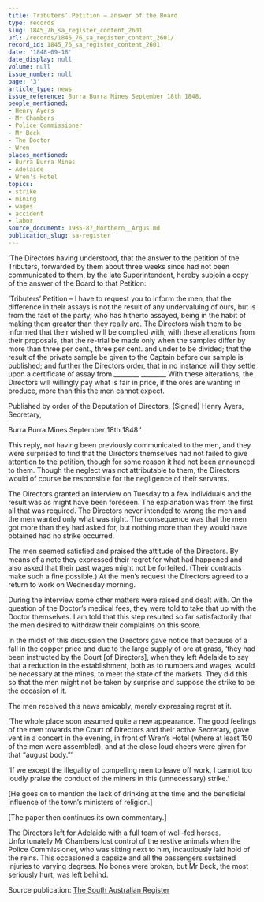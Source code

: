 ```yaml
---
title: Tributers’ Petition – answer of the Board
type: records
slug: 1845_76_sa_register_content_2601
url: /records/1845_76_sa_register_content_2601/
record_id: 1845_76_sa_register_content_2601
date: '1848-09-18'
date_display: null
volume: null
issue_number: null
page: '3'
article_type: news
issue_reference: Burra Burra Mines September 18th 1848.
people_mentioned:
- Henry Ayers
- Mr Chambers
- Police Commissioner
- Mr Beck
- The Doctor
- Wren
places_mentioned:
- Burra Burra Mines
- Adelaide
- Wren's Hotel
topics:
- strike
- mining
- wages
- accident
- labor
source_document: 1985-87_Northern__Argus.md
publication_slug: sa-register
---
```


‘The Directors having understood, that the answer to the petition of the Tributers, forwarded by them about three weeks since had not been communicated to them, by the late Superintendent, hereby subjoin a copy of the answer of the Board to that Petition:

‘Tributers’ Petition – I have to request you to inform the men, that the difference in their assays is not the result of any undervaluing of ours, but is from the fact of the party, who has hitherto assayed, being in the habit of making them greater than they really are.  The Directors wish them to be informed that their wished will be complied with, with these alterations from their proposals, that the re-trial be made only when the samples differ by more than three per cent., three per cent. and  under to be divided; that the result of the private sample be given to the Captain before our sample is published; and further the Directors order, that in no instance will they settle upon a certificate of assay from ________  ________  With these alterations, the Directors will willingly pay what is fair in price, if the ores are wanting in produce, more than this the men cannot expect.

Published by order of the Deputation of Directors, (Signed) Henry Ayers, Secretary,

Burra Burra Mines September 18th 1848.’

This reply, not having been previously communicated to the men, and they were surprised to find that the Directors themselves had not failed to give attention to the petition, though for some reason it had not been announced to them.  Though the neglect was not attributable to them, the Directors would of course be responsible for the negligence of their servants.

The Directors granted an interview on Tuesday to a few individuals and the result was as might have been foreseen.  The explanation was from the first all that was required.  The Directors never intended to wrong the men and the men wanted only what was right.  The consequence was that the men got more than they had asked for, but nothing more than they would have obtained had no strike occurred.

The men seemed satisfied and praised the attitude of the Directors.  By means of a note they expressed their regret for what had happened and also asked that their past wages might not be forfeited.  (Their contracts make such a fine possible.)  At the men’s request the Directors agreed to a return to work on Wednesday morning.

During the interview some other matters were raised and dealt with.  On the question of the Doctor’s medical fees, they were told to take that up with the Doctor themselves.  I am told that this step resulted so far satisfactorily that the men desired to withdraw their complaints on this score.

In the midst of this discussion the Directors gave notice that because of a fall in the copper price and due to the large supply of ore at grass, ‘they had been instructed by the Court [of Directors], when they left Adelaide to say that a reduction in the establishment, both as to numbers and wages, would be necessary at the mines, to meet the state of the markets.  They did this so that the men might not be taken by surprise and suppose the strike to be the occasion of it.

The men received this news amicably, merely expressing regret at it.

‘The whole place soon assumed quite a new appearance.  The good feelings of the men towards the Court of Directors and their active Secretary, gave vent in a concert in the evening, in front of Wren’s Hotel (where at least 150 of the men were assembled), and at the close loud cheers were given for that “august body.”’

‘If we except the illegality of compelling men to leave off work, I cannot too loudly praise the conduct of the miners in this (unnecessary) strike.’

[He goes on to mention the lack of drinking at the time and the beneficial influence of the town’s ministers of religion.]

[The paper then continues its own commentary.]

The Directors left for Adelaide with a full team of well-fed horses.  Unfortunately Mr Chambers lost control of the restive animals when the Police Commissioner, who was sitting next to him, incautiously laid hold of the reins.  This occasioned a capsize and all the passengers sustained injuries to varying degrees.  No bones were broken, but Mr Beck, the most seriously hurt, was left behind.

Source publication: [The South Australian Register](/publications/sa-register/)
